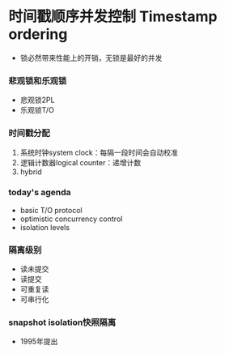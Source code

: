 # 时间戳顺序并发控制 Timestamp ordering
- 锁必然带来性能上的开销，无锁是最好的并发
### 悲观锁和乐观锁
- 悲观锁2PL
- 乐观锁T/O
### 时间戳分配
1. 系统时钟system clock：每隔一段时间会自动校准
2. 逻辑计数器logical counter：递增计数
3. hybrid
###  today's agenda
- basic T/O protocol
- optimistic concurrency control
- isolation levels
### 隔离级别
- 读未提交
- 读提交
- 可重复读
- 可串行化
### snapshot isolation快照隔离
- 1995年提出

